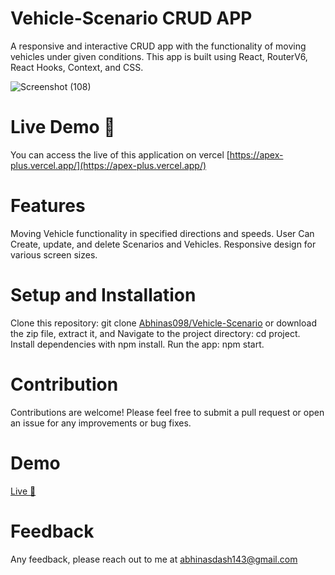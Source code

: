 # Vehicle-Scenario CRUD APP
A responsive and interactive CRUD app with the functionality of moving vehicles under given conditions. This app is built using React, RouterV6, React Hooks, Context, and CSS.

![Screenshot (108)](https://github.com/Abhinas098/Vehicle-Scenario/assets/88656609/f2b7aa3e-e9e1-45be-a85a-828b665fd120)

# Live Demo 🚀
You can access the live of this application on vercel [https://apex-plus.vercel.app/](https://apex-plus.vercel.app/)

# Features
Moving Vehicle functionality in specified directions and speeds. User Can Create, update, and delete Scenarios and Vehicles. Responsive design for various screen sizes.

# Setup and Installation
Clone this repository: git clone [Abhinas098/Vehicle-Scenario](Abhinas098/Vehicle-Scenario) or download the zip file, extract it, and Navigate to the project directory: cd project.
Install dependencies with npm install.
Run the app: npm start.

# Contribution
Contributions are welcome! Please feel free to submit a pull request or open an issue for any improvements or bug fixes.

# Demo
[Live 🚀](https://apex-plus.vercel.app/)

# Feedback
Any feedback, please reach out to me at [abhinasdash143@gmail.com](abhinasdash143@gmail.com)



